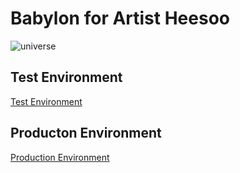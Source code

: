 # **Babylon for Artist Heesoo**
![universe](./assets/img/textures/universe3.jpg)
## Test Environment
[Test Environment](https://genkasaneiwa.github.io/babylon/)
## Producton Environment
[Production Environment](https://leymusoom.online/)
